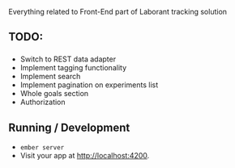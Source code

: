Everything related to Front-End part of Laborant tracking solution

## TODO:

### 

* Switch to REST data adapter
* Implement tagging functionality
* Implement search
* Implement pagination on experiments list
* Whole goals section
* Authorization

## Running / Development

* `ember server`
* Visit your app at [http://localhost:4200](http://localhost:4200).

